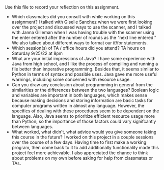 Use this file to record your reflection on this assignment.

- Which classmates did you consult with while working on this assignment?
I talked with Giselle Sanchez when we were first looking over the project and discussed ways to use the scanner, and I talked with Janna Gilleman when I was having trouble with the scanner using the enter entered after the number of rounds as the "next line entered." We also talked about different ways to format our if/for statements.
- Which session(s) of TA / office hours did you attend?
TA hours on Saturday 9/25/22 at 8pm
- What are your initial impressions of Java? 
I have some experience with Java from high school, and I like the process of compiling and running a file better than imperative programming. Besides that, it seems similar to Python in terms of syntax and possible uses. Java gave me more useful warnings, including some concerned with resource usage.
- Can you draw any conclusion about programming in general from the similarities or the differences between the two languages? 
Boolean logic and variables are important in both languages, which makes sense because making decisions and storing information are basic tasks for computer programs written in almost any language. However, the specifics of dealing with these procedures seem to be dependent on the language. Also, Java seems to prioritize efficient resource usage more than Python, so the importance of those factors could vary signifcantly between languages.
- What worked, what didn't, what advice would you give someone taking this course in the future?
I worked on this project in a couple sessions over the course of a few days. Having time to first make a working program, then come back to it to add additionally functionality made this project feel more achievable. I also appreciated the chance to think about problems on my own before asking for help from classmates or TAs.